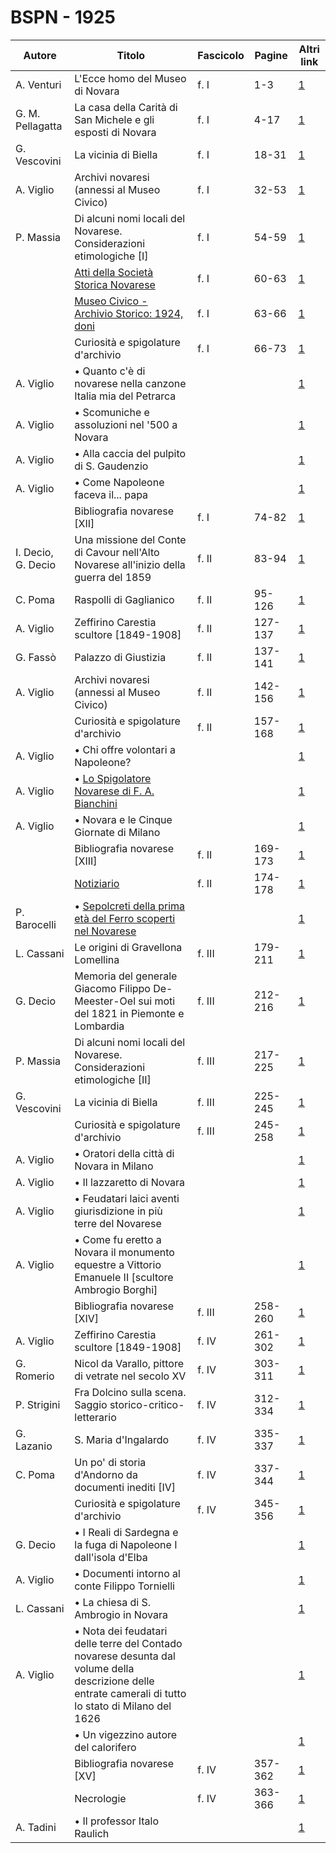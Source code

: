 # BSPN - 1925

| Autore             | Titolo                                                                                                                                                 | Fascicolo | Pagine  | Altri link                                             |
|--------------------|--------------------------------------------------------------------------------------------------------------------------------------------------------|-----------|---------|--------------------------------------------------------|
| A. Venturi         | L'Ecce homo del Museo di Novara                                                                                                                        | f. I      | 1-3     | [1](https://en.calameo.com/read/00726073534d72dc69f19) |
| G. M. Pellagatta   | La casa della Carità di San Michele e gli esposti di Novara                                                                                            | f. I      | 4-17    | [1](https://en.calameo.com/read/00726073534d72dc69f19) |
| G. Vescovini       | La vicinia di Biella                                                                                                                                   | f. I      | 18-31   | [1](https://en.calameo.com/read/00726073534d72dc69f19) |
| A. Viglio          | Archivi novaresi (annessi al Museo Civico)                                                                                                             | f. I      | 32-53   | [1](https://en.calameo.com/read/00726073534d72dc69f19) |
| P. Massia          | Di alcuni nomi locali del Novarese. Considerazioni etimologiche [I]                                                                                    | f. I      | 54-59   | [1](https://en.calameo.com/read/00726073534d72dc69f19) |
|                    | [Atti della Società Storica Novarese](http://www.ssno.it/BSPNo/bspn_not25.html#251a)                                                                   | f. I      | 60-63   | [1](https://en.calameo.com/read/00726073534d72dc69f19) |
|                    | [Museo Civico - Archivio Storico: 1924, doni](http://www.ssno.it/BSPNo/bspn_not25.html#251b)                                                           | f. I      | 63-66   | [1](https://en.calameo.com/read/00726073534d72dc69f19) |
|                    | Curiosità e spigolature d'archivio                                                                                                                     | f. I      | 66-73   | [1](https://en.calameo.com/read/00726073534d72dc69f19) |
| A. Viglio          | • Quanto c'è di novarese nella canzone Italia mia del Petrarca                                                                                         |           |         | [1](https://en.calameo.com/read/00726073534d72dc69f19) |
| A. Viglio          | • Scomuniche e assoluzioni nel '500 a Novara                                                                                                           |           |         | [1](https://en.calameo.com/read/00726073534d72dc69f19) |
| A. Viglio          | • Alla caccia del pulpito di S. Gaudenzio                                                                                                              |           |         | [1](https://en.calameo.com/read/00726073534d72dc69f19) |
| A. Viglio          | • Come Napoleone faceva il... papa                                                                                                                     |           |         | [1](https://en.calameo.com/read/00726073534d72dc69f19) |
|                    | Bibliografia novarese [XII]                                                                                                                            | f. I      | 74-82   | [1](https://en.calameo.com/read/00726073534d72dc69f19) |
| I. Decio, G. Decio | Una missione del Conte di Cavour nell'Alto Novarese all'inizio della guerra del 1859                                                                   | f. II     | 83-94   | [1](https://en.calameo.com/read/0072607353b052b32515a) |
| C. Poma            | Raspolli di Gaglianico                                                                                                                                 | f. II     | 95-126  | [1](https://en.calameo.com/read/0072607353b052b32515a) |
| A. Viglio          | Zeffirino Carestia scultore [1849-1908]                                                                                                                | f. II     | 127-137 | [1](https://en.calameo.com/read/0072607353b052b32515a) |
| G. Fassò           | Palazzo di Giustizia                                                                                                                                   | f. II     | 137-141 | [1](https://en.calameo.com/read/0072607353b052b32515a) |
| A. Viglio          | Archivi novaresi (annessi al Museo Civico)                                                                                                             | f. II     | 142-156 | [1](https://en.calameo.com/read/0072607353b052b32515a) |
|                    | Curiosità e spigolature d'archivio                                                                                                                     | f. II     | 157-168 | [1](https://en.calameo.com/read/0072607353b052b32515a) |
| A. Viglio          | • Chi offre volontari a Napoleone?                                                                                                                     |           |         | [1](https://en.calameo.com/read/0072607353b052b32515a) |
| A. Viglio          | • [Lo Spigolatore Novarese di F. A. Bianchini](http://www.ssno.it/BSPNo/1925_Viglio_Bianchini.pdf)                                                     |           |         | [1](https://en.calameo.com/read/0072607353b052b32515a) |
| A. Viglio          | • Novara e le Cinque Giornate di Milano                                                                                                                |           |         | [1](https://en.calameo.com/read/0072607353b052b32515a) |
|                    | Bibliografia novarese [XIII]                                                                                                                           | f. II     | 169-173 | [1](https://en.calameo.com/read/0072607353b052b32515a) |
|                    | [Notiziario](http://www.ssno.it/BSPNo/bspn_not25.html#252)                                                                                             | f. II     | 174-178 | [1](https://en.calameo.com/read/0072607353b052b32515a) |
| P. Barocelli       | • [Sepolcreti della prima età del Ferro scoperti nel Novarese](http://www.ssno.it/BSPNo/bspn_not25.html#sepo)                                          |           |         | [1](https://en.calameo.com/read/0072607353b052b32515a) |
| L. Cassani         | Le origini di Gravellona Lomellina                                                                                                                     | f. III    | 179-211 | [1](https://en.calameo.com/read/0072607352d044abf1d69) |
| G. Decio           | Memoria del generale Giacomo Filippo De-Meester-Oel sui moti del 1821 in Piemonte e Lombardia                                                          | f. III    | 212-216 | [1](https://en.calameo.com/read/0072607352d044abf1d69) |
| P. Massia          | Di alcuni nomi locali del Novarese. Considerazioni etimologiche [II]                                                                                   | f. III    | 217-225 | [1](https://en.calameo.com/read/0072607352d044abf1d69) |
| G. Vescovini       | La vicinia di Biella                                                                                                                                   | f. III    | 225-245 | [1](https://en.calameo.com/read/0072607352d044abf1d69) |
|                    | Curiosità e spigolature d'archivio                                                                                                                     | f. III    | 245-258 | [1](https://en.calameo.com/read/0072607352d044abf1d69) |
| A. Viglio          | • Oratori della città di Novara in Milano                                                                                                              |           |         | [1](https://en.calameo.com/read/0072607352d044abf1d69) |
| A. Viglio          | • Il lazzaretto di Novara                                                                                                                              |           |         | [1](https://en.calameo.com/read/0072607352d044abf1d69) |
| A. Viglio          | • Feudatari laici aventi giurisdizione in più terre del Novarese                                                                                       |           |         | [1](https://en.calameo.com/read/0072607352d044abf1d69) |
| A. Viglio          | • Come fu eretto a Novara il monumento equestre a Vittorio Emanuele II [scultore Ambrogio Borghi]                                                      |           |         | [1](https://en.calameo.com/read/0072607352d044abf1d69) |
|                    | Bibliografia novarese [XIV]                                                                                                                            | f. III    | 258-260 | [1](https://en.calameo.com/read/0072607352d044abf1d69) |
| A. Viglio          | Zeffirino Carestia scultore [1849-1908]                                                                                                                | f. IV     | 261-302 | [1](https://en.calameo.com/read/0072607351b065b27db7d) |
| G. Romerio         | Nicol da Varallo, pittore di vetrate nel secolo XV                                                                                                     | f. IV     | 303-311 | [1](https://en.calameo.com/read/0072607351b065b27db7d) |
| P. Strigini        | Fra Dolcino sulla scena. Saggio storico-critico-letterario                                                                                             | f. IV     | 312-334 | [1](https://en.calameo.com/read/0072607351b065b27db7d) |
| G. Lazanio         | S. Maria d'Ingalardo                                                                                                                                   | f. IV     | 335-337 | [1](https://en.calameo.com/read/0072607351b065b27db7d) |
| C. Poma            | Un po' di storia d'Andorno da documenti inediti [IV]                                                                                                   | f. IV     | 337-344 | [1](https://en.calameo.com/read/0072607351b065b27db7d) |
|                    | Curiosità e spigolature d'archivio                                                                                                                     | f. IV     | 345-356 | [1](https://en.calameo.com/read/0072607351b065b27db7d) |
| G. Decio           | • I Reali di Sardegna e la fuga di Napoleone I dall'isola d'Elba                                                                                       |           |         | [1](https://en.calameo.com/read/0072607351b065b27db7d) |
| A. Viglio          | • Documenti intorno al conte Filippo Tornielli                                                                                                         |           |         | [1](https://en.calameo.com/read/0072607351b065b27db7d) |
| L. Cassani         | • La chiesa di S. Ambrogio in Novara                                                                                                                   |           |         | [1](https://en.calameo.com/read/0072607351b065b27db7d) |
| A. Viglio          | • Nota dei feudatari delle terre del Contado novarese desunta dal volume della descrizione delle entrate camerali di tutto lo stato di Milano del 1626 |           |         | [1](https://en.calameo.com/read/0072607351b065b27db7d) |
|                    | • Un vigezzino autore del calorifero                                                                                                                   |           |         | [1](https://en.calameo.com/read/0072607351b065b27db7d) |
|                    | Bibliografia novarese [XV]                                                                                                                             | f. IV     | 357-362 | [1](https://en.calameo.com/read/0072607351b065b27db7d) |
|                    | Necrologie                                                                                                                                             | f. IV     | 363-366 | [1](https://en.calameo.com/read/0072607351b065b27db7d) |
| A. Tadini          | • Il professor Italo Raulich                                                                                                                           |           |         | [1](https://en.calameo.com/read/0072607351b065b27db7d) |
